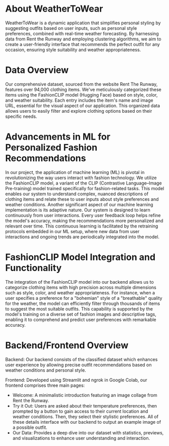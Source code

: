 # About WeatherToWear
WeatherToWear is a dynamic application that simplifies personal styling by suggesting outfits based on user inputs, such as personal style preferences, combined with real-time weather forecasting. By harnessing data from Rent the Runway and employing clustering algorithms, we aim to create a user-friendly interface that recommends the perfect outfit for any occasion, ensuring style suitability and weather appropriateness.

# Data Overview  
Our comprehensive dataset, sourced from the website Rent The Runway, features over 94,000 clothing items. We've meticulously categorized these items using the FashionCLIP model (Hugging Face) based on style, color, and weather suitability. Each entry includes the item's name and image URL, essential for the visual aspect of our application. This organized data allows users to easily filter and explore clothing options based on their specific needs.

# Advancements in ML  for Personalized Fashion Recommendations
In our project, the application of machine learning (ML) is pivotal in revolutionizing the way users interact with fashion technology. We utilize the FashionCLIP model, a variant of the CLIP (Contrastive Language–Image Pre-training) model trained specifically for fashion-related tasks. This model enables our system to understand complex, nuanced descriptions of clothing items and relate these to user inputs about style preferences and weather conditions.
Another significant aspect of our machine learning implementation is its adaptive nature. Our system is designed to learn continuously from user interactions. Every user feedback loop helps refine the model's accuracy, making the recommendations more personalized and relevant over time. This continuous learning is facilitated by the retraining protocols embedded in our ML setup, where new data from user interactions and ongoing trends are periodically integrated into the model.

# FashionCLIP Model Integration and Functionality
The integration of the FashionCLIP model into our backend allows us to categorize clothing items with high precision across multiple dimensions such as style, color, and weather appropriateness. For instance, when a user specifies a preference for a "bohemian" style of a "breathable" quality for the weather, the model can efficiently filter through thousands of items to suggest the most suitable outfits. This capability is supported by the model's training on a diverse set of fashion images and descriptive tags, enabling it to comprehend and predict user preferences with remarkable accuracy.

# Backend/Frontend Overview  
Backend: Our backend consists of the classified dataset which enhances user experience by allowing precise outfit recommendations based on weather conditions and personal style.

Frontend: Developed using Streamlit and ngrok in Google Colab, our frontend comprises three main pages:
- Welcome: A minimalistic introduction featuring an image collage from Rent the Runway.
- Try it Out: Users are asked about their temperature preferences, then prompted by a button to gain access to their current location and weather conditions. Then, they select their stylistic preferences. All of these details interface with our backend to output an example image of a possible outfit.
- Our Data: Provides a deep dive into our dataset with statistics, previews, and visualizations to enhance user understanding and interaction.
